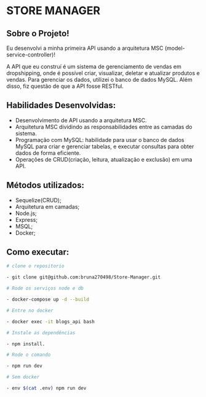 # STORE MANAGER

## Sobre o Projeto!

Eu desenvolvi a minha primeira API usando a arquitetura MSC (model-service-controller)!

A API que eu construí é um sistema de gerenciamento de vendas em dropshipping, onde é possível criar, visualizar, deletar e atualizar produtos e vendas. Para gerenciar os dados, utilizei o banco de dados MySQL. Além disso, fiz questão de que a API fosse RESTful.

## Habilidades Desenvolvidas:

- Desenvolvimento de API usando a arquitetura MSC.
- Arquitetura MSC dividindo as responsabilidades entre as camadas do sistema.
- Programação com MySQL: habilidade para usar o banco de dados MySQL para criar e gerenciar tabelas, e executar consultas para obter dados de forma eficiente.
- Operações de CRUD(criação, leitura, atualização e exclusão) em uma API.

## Métodos utilizados:

- Sequelize(CRUD);
- Arquitetura em camadas;
- Node.js;
- Express;
- MSQL;
- Docker;

## Como executar:
 
 ```bash
 # clone o repositorio
 
- git clone git@github.com:bruna270498/Store-Manager.git

# Rode os serviços node e db

- docker-compose up -d --build

# Entre no docker

- docker exec -it blogs_api bash

# Instale as dependências

- npm install.

# Rode o comando

- npm run dev

# Sem docker

- env $(cat .env) npm run dev

```
